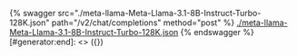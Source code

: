 [#generator:start]: <> ({ "template": "openapi" })
{% swagger src="./meta-llama-Meta-Llama-3.1-8B-Instruct-Turbo-128K.json" path="/v2/chat/completions" method="post" %}
[./meta-llama-Meta-Llama-3.1-8B-Instruct-Turbo-128K.json](./meta-llama-Meta-Llama-3.1-8B-Instruct-Turbo-128K.json)
{% endswagger %}
[#generator:end]: <> ({})